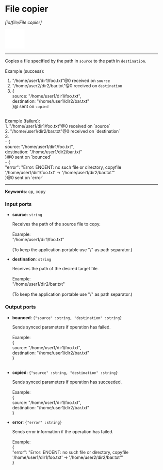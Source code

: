 # File copier

_[io/file/File copier]_

![icon](</assets/icons/b63b05e2-5e2f-45a1-a3e3-10a749d05b96.png>)

---

Copies a file specified by the path in `source` to the path in `destination`.<br>
<br>
Example (success): <br>
1. "/home/user1/dir1/foo.txt"@0 received on `source`<br>
2. "/home/user2/dir2/bar.txt"@0 received on `destination`<br>
3. { <br>
source: "/home/user1/dir1/foo.txt", <br>
destination: "/home/user1/dir2/bar.txt"<br>
}@ sent on `copied`<br>
<br>
Example (failure): <br>
1. "/home/user1/dir1/foo.txt"@0 received on `source`<br>
2. "/home/user1/dir2/bar.txt"@0 received on `destination`<br>
3. <br>
- { <br>
source: "/home/user1/dir1/foo.txt", <br>
destination: "/home/user1/dir2/bar.txt"<br>
}@0 sent on `bounced`<br>
- {<br>
  "error": "Error: ENOENT: no such file or directory, copyfile '/home/user1/dir1/foo.txt' -> '/home/user1/dir2/bar.txt'"<br>
}@0 sent on `error`<br>

---

__Keywords__: cp, copy

### Input ports

* __source__: ` string `

    Receives the path of the source file to copy.<br>
    <br>
    Example:<br>
    "/home/user1/dir1/foo.txt"<br>
    <br>
    (To keep the application portable use "/" as path separator.)<br>


* __destination__: ` string `

    Receives the path of the desired target file.<br>
    <br>
    Example:<br>
    "/home/user1/dir2/bar.txt"<br>
    <br>
    (To keep the application portable use "/" as path separator.)<br>

### Output ports

* __bounced__: ` {"source" :string, "destination" :string} `

    Sends synced parameters if operation has failed.<br>
    <br>
    Example:<br>
    { <br>
      source: "/home/user1/dir1/foo.txt", <br>
      destination: "/home/user1/dir2/bar.txt"<br>
    }<br>
    <br>


* __copied__: ` {"source" :string, "destination" :string} `

    Sends synced parameters if operation has succeeded.<br>
    <br>
    Example:<br>
    { <br>
      source: "/home/user1/dir1/foo.txt", <br>
      destination: "/home/user1/dir2/bar.txt"<br>
    }<br>


* __error__: ` {"error" :string} `

    Sends error information if the operation has failed.<br>
    <br>
    Example: <br>
    {<br>
      "error": "Error: ENOENT: no such file or directory, copyfile '/home/user1/dir1/foo.txt' -> '/home/user2/dir2/bar.txt'"<br>
    }<br>

